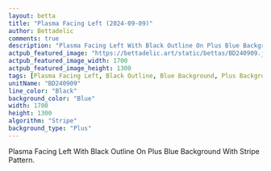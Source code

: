 ```yaml
---
layout: betta
title: "Plasma Facing Left (2024-09-09)"
author: Bettadelic
comments: true
description: "Plasma Facing Left With Black Outline On Plus Blue Background With Stripe Pattern."
actpub_featured_image: "https://bettadelic.art/static/bettas/BD240909.jpg"
actpub_featured_image_width: 1700
actpub_featured_image_height: 1300
tags: [Plasma Facing Left, Black Outline, Blue Background, Plus Background Pattern, Stripe Pattern, September 2024]
unitName: "BD240909"
line_color: "Black"
background_color: "Blue"
width: 1700
height: 1300
algorithm: "Stripe"
background_type: "Plus"
---
```


Plasma Facing Left With Black Outline On Plus Blue Background With Stripe Pattern.
